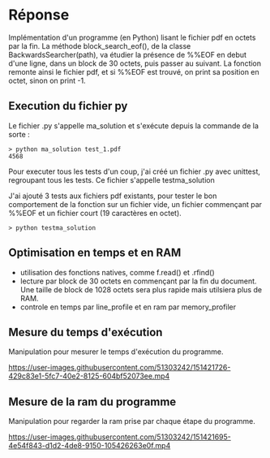 #  Réponse 

Implémentation d'un programme (en Python) lisant le fichier pdf en octets par la fin. 
La méthode block_search_eof(), de la classe BackwardsSearcher(path), va étudier la présence de %%EOF en debut d'une ligne, dans un block de 30 octets, puis passer au suivant. 
La fonction remonte ainsi le fichier pdf, et si %%EOF est trouvé, on print sa position en octet, sinon on print -1.

## Execution du fichier py

Le fichier .py s'appelle ma_solution et s'exécute depuis la commande de la sorte : 
```
> python ma_solution test_1.pdf
4568
```

Pour executer tous les tests d'un coup, j'ai créé un fichier .py avec unittest, regroupant tous les tests. Ce fichier s'appelle testma_solution

J'ai ajouté 3 tests aux fichiers pdf existants, pour tester le bon comportement de la fonction sur un fichier vide, un fichier commençant par %%EOF et un fichier court (19 caractères en octet).

```
> python testma_solution
```

## Optimisation en temps et en RAM

- utilisation des fonctions natives, comme f.read() et .rfind()
- lecture par block de 30 octets en commençant par la fin du document. Une taille de block de 1028 octets sera plus rapide mais utilsiera plus de RAM.
- controle en temps par line_profile et en ram par memory_profiler

## Mesure du temps d'exécution

Manipulation pour mesurer le temps d'exécution du programme.

https://user-images.githubusercontent.com/51303242/151421726-429c83e1-5fc7-40e2-8125-604bf52073ee.mp4

## Mesure de la ram du programme 

Manipulation pour regarder la ram prise par chaque étape du programme.

https://user-images.githubusercontent.com/51303242/151421695-4e54f843-d1d2-4de8-9150-105426263e0f.mp4










